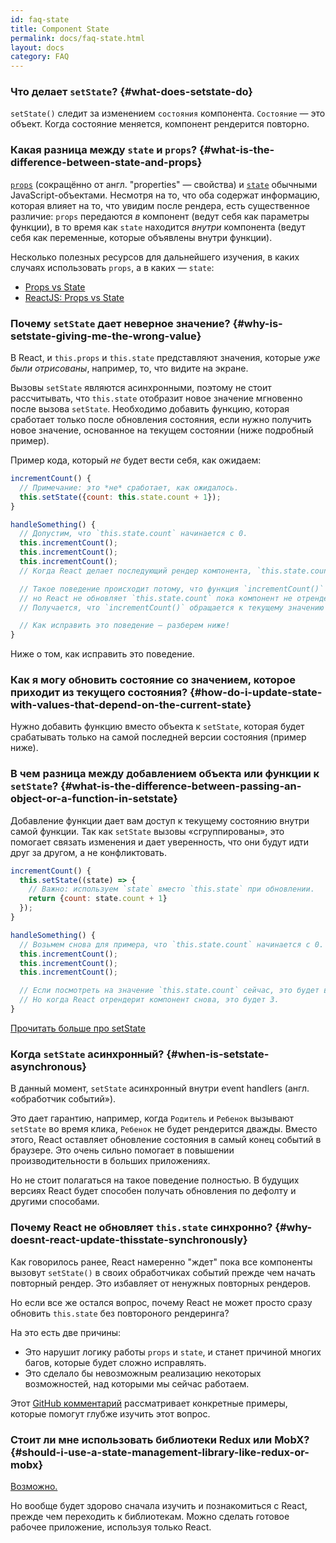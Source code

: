 ```yaml
---
id: faq-state
title: Component State
permalink: docs/faq-state.html
layout: docs
category: FAQ
---
```


### Что делает `setState`? {#what-does-setstate-do}

`setState()` следит за изменением `состояния` компонента. `Состояние` — это объект. Когда состояние меняется, компонент рендерится повторно.

### Какая разница между `state` и `props`? {#what-is-the-difference-between-state-and-props}

[`props`](/docs/components-and-props.html) (сокращённо от англ. "properties" — свойства) и [`state`](/docs/state-and-lifecycle.html) обычными JavaScript-объектами. Несмотря на то, что оба содержат информацию, которая влияет на то, что увидим после рендера, есть существенное различие: `props` передаются *в* компонент (ведут себя как параметры функции), в то время как `state` находится *внутри* компонента (ведут себя как переменные, которые объявлены внутри функции).

Несколько полезных ресурсов для дальнейшего изучения, в каких случаях использовать `props`, а в каких — `state`:
* [Props vs State](https://github.com/uberVU/react-guide/blob/master/props-vs-state.md)
* [ReactJS: Props vs State](https://lucybain.com/blog/2016/react-state-vs-pros/)

### Почему `setState` дает неверное значение? {#why-is-setstate-giving-me-the-wrong-value}

В React, и `this.props` и `this.state` представляют значения, которые *уже были отрисованы*, например, то, что видите на экране.

Вызовы `setState` являются асинхронными, поэтому не стоит рассчитывать, что `this.state` отобразит новое значение мгновенно после вызова `setState`. Необходимо добавить функцию, которая сработает только после обновления состояния, если нужно получить новое значение, основанное на текущем состоянии (ниже подробный пример).

Пример кода, который *не* будет вести себя, как ожидаем:

```jsx
incrementCount() {
  // Примечание: это *не* сработает, как ожидалось.
  this.setState({count: this.state.count + 1});
}

handleSomething() {
  // Допустим, что `this.state.count` начинается с 0.
  this.incrementCount();
  this.incrementCount();
  this.incrementCount();
  // Когда React делает последующий рендер компонента, `this.state.count` будет 1, хотя мы ожидаем 3.

  // Такое поведение происходит потому, что функция `incrementCount()` берет свое значение из `this.state.count`,
  // но React не обновляет `this.state.count` пока компонент не отрендерится снова.
  // Получается, что `incrementCount()` обращается к текущему значению `this.state.count`, а это 0 каждый раз, и добавляет 1.

  // Как исправить это поведение — разберем ниже!
}
```

Ниже о том, как исправить это поведение.

### Как я могу обновить состояние со значением, которое приходит из текущего состояния? {#how-do-i-update-state-with-values-that-depend-on-the-current-state}

Нужно добавить функцию вместо объекта к `setState`, которая будет срабатывать только на самой последней версии состояния (пример ниже).

### В чем разница между добавлением объекта или функции к `setState`? {#what-is-the-difference-between-passing-an-object-or-a-function-in-setstate}

Добавление функции дает вам доступ к текущему состоянию внутри самой функции. Так как `setState` вызовы «сгруппированы», это помогает связать изменения и дает уверенность, что они будут идти друг за другом, а не конфликтовать.

```jsx
incrementCount() {
  this.setState((state) => {
    // Важно: используем `state` вместо `this.state` при обновлении.
    return {count: state.count + 1}
  });
}

handleSomething() {
  // Возьмем снова для примера, что `this.state.count` начинается с 0.
  this.incrementCount();
  this.incrementCount();
  this.incrementCount();

  // Если посмотреть на значение `this.state.count` сейчас, это будет все еще 0.
  // Но когда React отрендерит компонент снова, это будет 3.
}
```

[Прочитать больше про setState](/docs/react-component.html#setstate)

### Когда `setState` асинхронный? {#when-is-setstate-asynchronous}

В данный момент, `setState` асинхронный внутри event handlers (англ. «обработчик событий»).

Это дает гарантию, например, когда `Родитель` и `Ребенок` вызывают `setState` во время клика, `Ребенок` не будет рендерится дважды. Вместо этого, React оставляет обновление состояния в самый конец событий в браузере. Это очень сильно помогает в повышении производительности в больших приложениях.

Но не стоит полагаться на такое поведение полностью. В будущих версиях React будет способен получать обновления по дефолту и другими способами.

### Почему React не обновляет `this.state` синхронно? {#why-doesnt-react-update-thisstate-synchronously}

Как говорилось ранее, React намеренно "ждет" пока все компоненты вызовут `setState()` в своих обработчиках событий прежде чем начать повторный рендер. Это избавляет от ненужных повторных рендеров.

Но если все же остался вопрос, почему React не может просто сразу обновить `this.state` без повтороного рендеринга?

На это есть две причины:

- Это нарушит логику работы `props` и `state`, и станет причиной многих багов, которые будет сложно исправлять.
- Это сделало бы невозможным реализацию некоторых возможностей, над которыми мы сейчас работаем.

Этот [GitHub комментарий](https://github.com/facebook/react/issues/11527#issuecomment-360199710) рассматривает конкретные примеры, которые помогут глубже изучить этот вопрос.

### Стоит ли мне использовать библиотеки Redux или MobX? {#should-i-use-a-state-management-library-like-redux-or-mobx}

[Возможно.](https://redux.js.org/faq/general#when-should-i-use-redux)

Но вообще будет здорово сначала изучить и познакомиться с React, прежде чем переходить к библиотекам. Можно сделать готовое рабочее приложение, используя только React.
